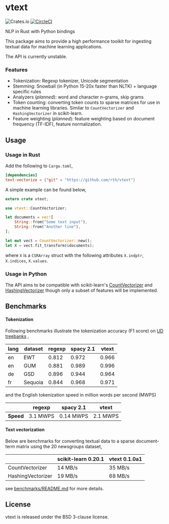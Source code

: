 # vtext

![Crates.io](https://img.shields.io/crates/v/vtext.svg)
[![CircleCI](https://circleci.com/gh/rth/vtext/tree/master.svg?style=svg)](https://circleci.com/gh/rth/vtext/tree/master)


NLP in Rust with Python bindings

This package aims to provide a high performance toolkit for ingesting textual data for
machine learning applications.

The API is currently unstable.

### Features

 - Tokenization: Regexp tokenizer, Unicode segmentation
 - Stemming: Snowball (in Python 15-20x faster than NLTK) + language specific rules
 - Analyzers (*planned*): word and character n-grams, skip grams
 - Token counting: converting token counts to sparse matrices for use
   in machine learning libraries. Similar to `CountVectorizer` and
   `HashingVectorizer` in scikit-learn.
 - Feature weighting (*planned*): feature weighting based on document
   frequency (TF-IDF), feature normalization.

## Usage

### Usage in Rust

Add the following to `Cargo.toml`,
```toml
[dependencies]
text-vectorize = {"git" = "https://github.com/rth/vtext"}
``` 
A simple example can be found below,
```rust
extern crate vtext;

use vtext::CountVectorizer;

let documents = vec![
    String::from("Some text input"),
    String::from("Another line"),
];

let mut vect = CountVectorizer::new();
let X = vect.fit_transform(&documents);
```
where `X` is a `CSRArray` struct with the following attributes
`X.indptr`, `X.indices`, `X.values`.

### Usage in Python


The API aims to be compatible with scikit-learn's
[CountVectorizer](https://scikit-learn.org/stable/modules/generated/sklearn.feature_extraction.text.CountVectorizer.html)
and [HashingVectorizer](https://scikit-learn.org/stable/modules/generated/sklearn.feature_extraction.text.HashingVectorizer.html) 
though only a subset of features will be implemented.


## Benchmarks

#### Tokenization

Following benchmarks illustrate the tokenization accuracy (F1 score) on [UD treebanks](https://universaldependencies.org/)
,

                    
|  lang | dataset   |regexp    | spacy 2.1 | vtext    |         
|-------|-----------|----------|-----------|----------|
|  en   | EWT       | 0.812    | 0.972     | 0.966    |
|  en   | GUM       | 0.881    | 0.989     | 0.996    |
|  de   | GSD       | 0.896    | 0.944     | 0.964    |
|  fr   | Sequoia   | 0.844    | 0.968     | 0.971    |

and the English tokenization speed in million words per second (MWPS)

|           |regexp    | spacy 2.1 | vtext    | 
|-----------|----------|-----------|----------|
| **Speed** | 3.1 MWPS | 0.14 MWPS | 2.1 MWPS |


#### Text vectorization

Below are  benchmarks for converting
textual data to a sparse document-term matrix using the 20 newsgroups dataset, 

|                     | scikit-learn 0.20.1  | vtext 0.1.0a1    |
|---------------------|----------------------|------------------|
| CountVectorizer     |  14 MB/s             | 35 MB/s          |
| HashingVectorizer   |  19 MB/s             | 68 MB/s          |


see [benchmarks/README.md](./benchmarks/README.md) for more details.


## License

vtext is released under the BSD 3-clause license.
